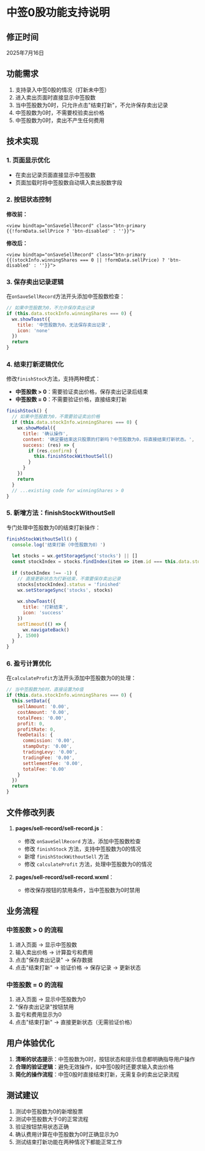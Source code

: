# 中签0股功能支持说明

## 修正时间
2025年7月16日

## 功能需求
1. 支持录入中签0股的情况（打新未中签）
2. 进入卖出页面时直接显示中签股数
3. 当中签股数为0时，只允许点击"结束打新"，不允许保存卖出记录
4. 中签股数为0时，不需要校验卖出价格
5. 中签股数为0时，卖出不产生任何费用

## 技术实现

### 1. 页面显示优化
- 在卖出记录页面直接显示中签股数
- 页面加载时将中签股数自动填入卖出股数字段

### 2. 按钮状态控制
**修改前：**
```wxml
<view bindtap="onSaveSellRecord" class="btn-primary {{!formData.sellPrice ? 'btn-disabled' : ''}}">
```

**修改后：**
```wxml
<view bindtap="onSaveSellRecord" class="btn-primary {{(stockInfo.winningShares === 0 || !formData.sellPrice) ? 'btn-disabled' : ''}}">
```

### 3. 保存卖出记录逻辑
在`onSaveSellRecord`方法开头添加中签股数检查：
```javascript
// 如果中签股数为0，不允许保存卖出记录
if (this.data.stockInfo.winningShares === 0) {
  wx.showToast({
    title: '中签股数为0，无法保存卖出记录',
    icon: 'none'
  })
  return
}
```

### 4. 结束打新逻辑优化
修改`finishStock`方法，支持两种模式：
- **中签股数 > 0**：需要验证卖出价格，保存卖出记录后结束
- **中签股数 = 0**：不需要验证价格，直接结束打新

```javascript
finishStock() {
  // 如果中签股数为0，不需要验证卖出价格
  if (this.data.stockInfo.winningShares === 0) {
    wx.showModal({
      title: '确认操作',
      content: '确定要结束这只股票的打新吗？中签股数为0，将直接结束打新状态。',
      success: (res) => {
        if (res.confirm) {
          this.finishStockWithoutSell()
        }
      }
    })
    return
  }
  // ...existing code for winningShares > 0
}
```

### 5. 新增方法：finishStockWithoutSell
专门处理中签股数为0的结束打新操作：
```javascript
finishStockWithoutSell() {
  console.log('结束打新（中签股数为0）')
  
  let stocks = wx.getStorageSync('stocks') || []
  const stockIndex = stocks.findIndex(item => item.id === this.data.stockId)
  
  if (stockIndex !== -1) {
    // 直接更新状态为打新结束，不需要保存卖出记录
    stocks[stockIndex].status = 'finished'
    wx.setStorageSync('stocks', stocks)
    
    wx.showToast({
      title: '打新结束',
      icon: 'success'
    })
    setTimeout(() => {
      wx.navigateBack()
    }, 1500)
  }
}
```

### 6. 盈亏计算优化
在`calculateProfit`方法开头添加中签股数为0的处理：
```javascript
// 当中签股数为0时，直接设置为0值
if (this.data.stockInfo.winningShares === 0) {
  this.setData({
    sellAmount: '0.00',
    costAmount: '0.00',
    totalFees: '0.00',
    profit: 0,
    profitRate: 0,
    feeDetails: {
      commission: '0.00',
      stampDuty: '0.00',
      tradingLevy: '0.00',
      tradingFee: '0.00',
      settlementFee: '0.00',
      totalFee: '0.00'
    }
  })
  return
}
```

## 文件修改列表
1. **pages/sell-record/sell-record.js**：
   - 修改 `onSaveSellRecord` 方法，添加中签股数检查
   - 修改 `finishStock` 方法，支持中签股数为0的情况
   - 新增 `finishStockWithoutSell` 方法
   - 修改 `calculateProfit` 方法，处理中签股数为0的情况

2. **pages/sell-record/sell-record.wxml**：
   - 修改保存按钮的禁用条件，当中签股数为0时禁用

## 业务流程
### 中签股数 > 0 的流程
1. 进入页面 → 显示中签股数
2. 输入卖出价格 → 计算盈亏和费用
3. 点击"保存卖出记录" → 保存数据
4. 点击"结束打新" → 验证价格 → 保存记录 → 更新状态

### 中签股数 = 0 的流程  
1. 进入页面 → 显示中签股数为0
2. "保存卖出记录"按钮禁用
3. 盈亏和费用显示为0
4. 点击"结束打新" → 直接更新状态（无需验证价格）

## 用户体验优化
1. **清晰的状态提示**：中签股数为0时，按钮状态和提示信息都明确指导用户操作
2. **合理的验证逻辑**：避免无效操作，如中签0股时还要求输入卖出价格
3. **简化的操作流程**：中签0股时直接结束打新，无需复杂的卖出记录流程

## 测试建议
1. 测试中签股数为0的新增股票
2. 测试中签股数大于0的正常流程
3. 验证按钮禁用状态正确
4. 确认费用计算在中签股数为0时正确显示为0
5. 测试结束打新功能在两种情况下都能正常工作
